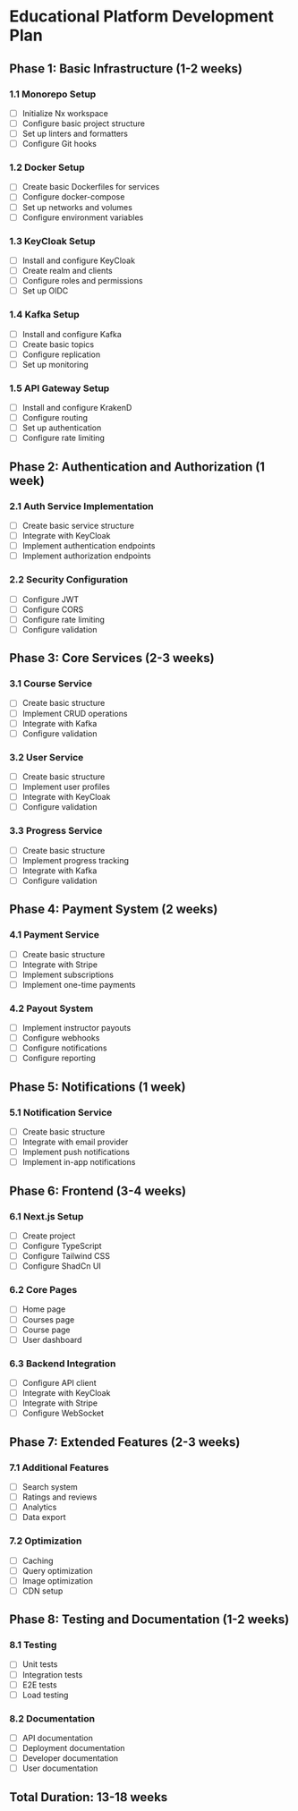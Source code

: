 # Educational Platform Development Plan

## Phase 1: Basic Infrastructure (1-2 weeks)

### 1.1 Monorepo Setup
- [ ] Initialize Nx workspace
- [ ] Configure basic project structure
- [ ] Set up linters and formatters
- [ ] Configure Git hooks

### 1.2 Docker Setup
- [ ] Create basic Dockerfiles for services
- [ ] Configure docker-compose
- [ ] Set up networks and volumes
- [ ] Configure environment variables

### 1.3 KeyCloak Setup
- [ ] Install and configure KeyCloak
- [ ] Create realm and clients
- [ ] Configure roles and permissions
- [ ] Set up OIDC

### 1.4 Kafka Setup
- [ ] Install and configure Kafka
- [ ] Create basic topics
- [ ] Configure replication
- [ ] Set up monitoring

### 1.5 API Gateway Setup
- [ ] Install and configure KrakenD
- [ ] Configure routing
- [ ] Set up authentication
- [ ] Configure rate limiting

## Phase 2: Authentication and Authorization (1 week)

### 2.1 Auth Service Implementation
- [ ] Create basic service structure
- [ ] Integrate with KeyCloak
- [ ] Implement authentication endpoints
- [ ] Implement authorization endpoints

### 2.2 Security Configuration
- [ ] Configure JWT
- [ ] Configure CORS
- [ ] Configure rate limiting
- [ ] Configure validation

## Phase 3: Core Services (2-3 weeks)

### 3.1 Course Service
- [ ] Create basic structure
- [ ] Implement CRUD operations
- [ ] Integrate with Kafka
- [ ] Configure validation

### 3.2 User Service
- [ ] Create basic structure
- [ ] Implement user profiles
- [ ] Integrate with KeyCloak
- [ ] Configure validation

### 3.3 Progress Service
- [ ] Create basic structure
- [ ] Implement progress tracking
- [ ] Integrate with Kafka
- [ ] Configure validation

## Phase 4: Payment System (2 weeks)

### 4.1 Payment Service
- [ ] Create basic structure
- [ ] Integrate with Stripe
- [ ] Implement subscriptions
- [ ] Implement one-time payments

### 4.2 Payout System
- [ ] Implement instructor payouts
- [ ] Configure webhooks
- [ ] Configure notifications
- [ ] Configure reporting

## Phase 5: Notifications (1 week)

### 5.1 Notification Service
- [ ] Create basic structure
- [ ] Integrate with email provider
- [ ] Implement push notifications
- [ ] Implement in-app notifications

## Phase 6: Frontend (3-4 weeks)

### 6.1 Next.js Setup
- [ ] Create project
- [ ] Configure TypeScript
- [ ] Configure Tailwind CSS
- [ ] Configure ShadCn UI

### 6.2 Core Pages
- [ ] Home page
- [ ] Courses page
- [ ] Course page
- [ ] User dashboard

### 6.3 Backend Integration
- [ ] Configure API client
- [ ] Integrate with KeyCloak
- [ ] Integrate with Stripe
- [ ] Configure WebSocket

## Phase 7: Extended Features (2-3 weeks)

### 7.1 Additional Features
- [ ] Search system
- [ ] Ratings and reviews
- [ ] Analytics
- [ ] Data export

### 7.2 Optimization
- [ ] Caching
- [ ] Query optimization
- [ ] Image optimization
- [ ] CDN setup

## Phase 8: Testing and Documentation (1-2 weeks)

### 8.1 Testing
- [ ] Unit tests
- [ ] Integration tests
- [ ] E2E tests
- [ ] Load testing

### 8.2 Documentation
- [ ] API documentation
- [ ] Deployment documentation
- [ ] Developer documentation
- [ ] User documentation

## Total Duration: 13-18 weeks 